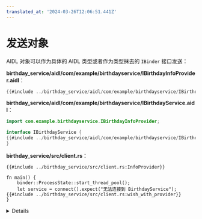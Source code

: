 ```yaml
---
translated_at: '2024-03-26T12:06:51.441Z'
---
```


# 发送对象

AIDL 对象可以作为具体的 AIDL 类型或者作为类型抹去的 `IBinder` 接口发送：

**birthday_service/aidl/com/example/birthdayservice/IBirthdayInfoProvider.aidl**：

```java
{{#include ../birthday_service/aidl/com/example/birthdayservice/IBirthdayInfoProvider.aidl:IBirthdayInfoProvider}}
```

**birthday_service/aidl/com/example/birthdayservice/IBirthdayService.aidl**：

```java
import com.example.birthdayservice.IBirthdayInfoProvider;

interface IBirthdayService {
{{#include ../birthday_service/aidl/com/example/birthdayservice/IBirthdayService.aidl:with_info_provider}}
}
```

**birthday_service/src/client.rs**：

```rust,ignore
{{#include ../birthday_service/src/client.rs:InfoProvider}}

fn main() {
    binder::ProcessState::start_thread_pool();
    let service = connect().expect("无法连接到 BirthdayService");
{{#include ../birthday_service/src/client.rs:wish_with_provider}}
}
```

<details>

- 注意使用 `BnBirthdayInfoProvider`。它和我们之前看到的 `BnBirthdayService` 有着相同的作用。

</details>
